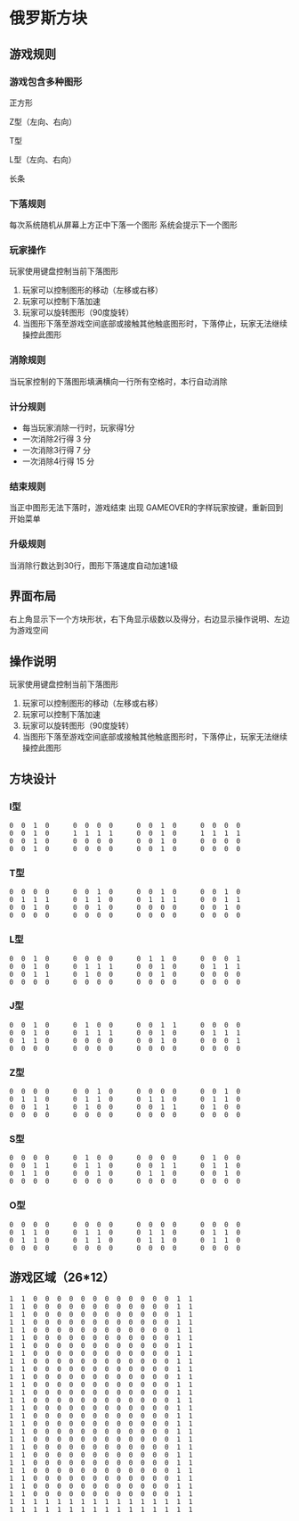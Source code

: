 # 俄罗斯方块

## 游戏规则

### 游戏包含多种图形 

正方形

Z型（左向、右向）

T型

L型（左向、右向）

长条

### 下落规则 

每次系统随机从屏幕上方正中下落一个图形 系统会提示下一个图形  

### 玩家操作      

玩家使用键盘控制当前下落图形 

1. 玩家可以控制图形的移动（左移或右移）
2. 玩家可以控制下落加速 
3. 玩家可以旋转图形（90度旋转） 
4. 当图形下落至游戏空间底部或接触其他触底图形时，下落停止，玩家无法继续操控此图形 

### 消除规则 
当玩家控制的下落图形填满横向一行所有空格时，本行自动消除  

### 计分规则 

- 每当玩家消除一行时，玩家得1分 
- 一次消除2行得  3  分 
- 一次消除3行得  7  分 
- 一次消除4行得  15  分 

### 结束规则

当正中图形无法下落时，游戏结束 出现 GAMEOVER的字样玩家按键，重新回到开始菜单  

### 升级规则 

当消除行数达到30行，图形下落速度自动加速1级



## 界面布局

右上角显示下一个方块形状，右下角显示级数以及得分，右边显示操作说明、左边为游戏空间



## 操作说明

玩家使用键盘控制当前下落图形 

1. 玩家可以控制图形的移动（左移或右移）
2. 玩家可以控制下落加速 
3. 玩家可以旋转图形（90度旋转） 
4. 当图形下落至游戏空间底部或接触其他触底图形时，下落停止，玩家无法继续操控此图形 




## 方块设计

### I型

```
0  0  1  0      0  0  0  0      0  0  1  0      0  0  0  0
0  0  1  0      1  1  1  1      0  0  1  0      1  1  1  1
0  0  1  0      0  0  0  0      0  0  1  0      0  0  0  0
0  0  1  0      0  0  0  0      0  0  1  0      0  0  0  0
```

### T型

```
0  0  0  0      0  0  1  0      0  0  1  0      0  0  1  0
0  1  1  1      0  1  1  0      0  1  1  1      0  0  1  1
0  0  1  0      0  0  1  0      0  0  0  0      0  0  1  0
0  0  0  0      0  0  0  0      0  0  0  0      0  0  0  0
```

### L型

```
0  0  1  0      0  0  0  0      0  1  1  0      0  0  0  1 
0  0  1  0      0  1  1  1      0  0  1  0      0  1  1  1
0  0  1  1      0  1  0  0      0  0  1  0      0  0  0  0
0  0  0  0      0  0  0  0      0  0  0  0      0  0  0  0
```

### J型

```
0  0  1  0      0  1  0  0      0  0  1  1      0  0  0  0
0  0  1  0      0  1  1  1      0  0  1  0      0  1  1  1
0  1  1  0      0  0  0  0      0  0  1  0      0  0  0  1
0  0  0  0      0  0  0  0      0  0  0  0      0  0  0  0
```

### Z型

```
0  0  0  0      0  0  1  0      0  0  0  0      0  0  1  0
0  1  1  0      0  1  1  0      0  1  1  0      0  1  1  0
0  0  1  1      0  1  0  0      0  0  1  1      0  1  0  0
0  0  0  0      0  0  0  0      0  0  0  0      0  0  0  0
```

### S型

```
0  0  0  0      0  1  0  0      0  0  0  0      0  1  0  0
0  0  1  1      0  1  1  0      0  0  1  1      0  1  1  0
0  1  1  0      0  0  1  0      0  1  1  0      0  0  1  0
0  0  0  0      0  0  0  0      0  0  0  0      0  0  0  0
```

### O型

```
0  0  0  0      0  0  0  0      0  0  0  0      0  0  0  0
0  1  1  0      0  1  1  0      0  1  1  0      0  1  1  0
0  1  1  0      0  1  1  0      0  1  1  0      0  1  1  0
0  0  0  0      0  0  0  0      0  0  0  0      0  0  0  0
```

## 游戏区域（26*12）

```
1  1  0  0  0  0  0  0  0  0  0  0  0  0  1  1
1  1  0  0  0  0  0  0  0  0  0  0  0  0  1  1
1  1  0  0  0  0  0  0  0  0  0  0  0  0  1  1
1  1  0  0  0  0  0  0  0  0  0  0  0  0  1  1
1  1  0  0  0  0  0  0  0  0  0  0  0  0  1  1
1  1  0  0  0  0  0  0  0  0  0  0  0  0  1  1
1  1  0  0  0  0  0  0  0  0  0  0  0  0  1  1
1  1  0  0  0  0  0  0  0  0  0  0  0  0  1  1
1  1  0  0  0  0  0  0  0  0  0  0  0  0  1  1
1  1  0  0  0  0  0  0  0  0  0  0  0  0  1  1
1  1  0  0  0  0  0  0  0  0  0  0  0  0  1  1
1  1  0  0  0  0  0  0  0  0  0  0  0  0  1  1
1  1  0  0  0  0  0  0  0  0  0  0  0  0  1  1
1  1  0  0  0  0  0  0  0  0  0  0  0  0  1  1
1  1  0  0  0  0  0  0  0  0  0  0  0  0  1  1
1  1  0  0  0  0  0  0  0  0  0  0  0  0  1  1
1  1  0  0  0  0  0  0  0  0  0  0  0  0  1  1
1  1  0  0  0  0  0  0  0  0  0  0  0  0  1  1
1  1  0  0  0  0  0  0  0  0  0  0  0  0  1  1
1  1  0  0  0  0  0  0  0  0  0  0  0  0  1  1
1  1  0  0  0  0  0  0  0  0  0  0  0  0  1  1
1  1  0  0  0  0  0  0  0  0  0  0  0  0  1  1
1  1  0  0  0  0  0  0  0  0  0  0  0  0  1  1
1  1  0  0  0  0  0  0  0  0  0  0  0  0  1  1
1  1  0  0  0  0  0  0  0  0  0  0  0  0  1  1
1  1  0  0  0  0  0  0  0  0  0  0  0  0  1  1
1  1  1  1  1  1  1  1  1  1  1  1  1  1  1  1
1  1  1  1  1  1  1  1  1  1  1  1  1  1  1  1
```
